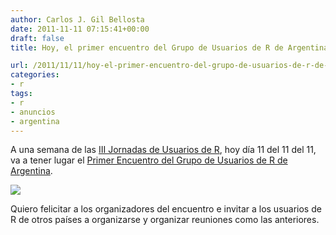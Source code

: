 ```yaml
---
author: Carlos J. Gil Bellosta
date: 2011-11-11 07:15:41+00:00
draft: false
title: Hoy, el primer encuentro del Grupo de Usuarios de R de Argentina

url: /2011/11/11/hoy-el-primer-encuentro-del-grupo-de-usuarios-de-r-de-argentina/
categories:
- r
tags:
- r
- anuncios
- argentina
---
```


A una semana de las [III Jornadas de Usuarios de R](http://www.usar.org), hoy día 11 del 11 del 11, va a tener lugar el [Primer Encuentro del Grupo de Usuarios de R de Argentina](http://ar.i314.com.ar/).

[![](/wp-uploads/2011/11/aR-logo.jpg)
](/wp-uploads/2011/11/aR-logo.jpg)

Quiero felicitar a los organizadores del encuentro e invitar a los usuarios de R de otros países a organizarse y organizar reuniones como las anteriores.
